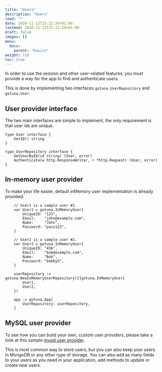 ```yaml
---
title: "Users"
description: "Users"
lead: ""
date: 2020-11-12T15:22:20+01:00
lastmod: 2020-11-12T15:22:20+01:00
draft: false
images: []
menu: 
  docs:
    parent: "basics"
weight: 710
toc: true
---
```


In order to use the session and other user-related features, 
you must provide a way for the app to find and authenticate users.

This is done by implementing two interfaces `gotuna.UserRepository` and `gotuna.User`.

## User provider interface
The two main interfaces are simple to implement, the only requirement is 
that user ids are unique.
```
type User interface {
	GetID() string
}

type UserRepository interface {
	GetUserByID(id string) (User, error)
	Authenticate(w http.ResponseWriter, r *http.Request) (User, error)
}
```


## In-memory user provider
To make your life easier, default inMemory user implementation is already provided.

```
	// User1 is a sample user #1.
	var User1 = gotuna.InMemoryUser{
		UniqueID: "123",
		Email:    "john@example.com",
		Name:     "John",
		Password: "pass123",
	}

	// User2 is a sample user #2.
	var User2 = gotuna.InMemoryUser{
		UniqueID: "456",
		Email:    "bob@example.com",
		Name:     "Bob",
		Password: "bobby5",
	}

	userRepository := gotuna.NewInMemoryUserRepository([]gotuna.InMemoryUser{
		User1,
		User2,
	})

	app := gotuna.App{
		UserRepository: userRepository,
	}
```

## MySQL user provider
To see how you can build your own, custom user providers, please take a look 
at this sample [mysql user provider](https://github.com/gotuna/mysqlusers).

This is most common way to store users, but you can also keep your users in MongoDB
or any other type of storage. You can also add as many fields to your users as 
you need in your application, add methods to update or create new users.

